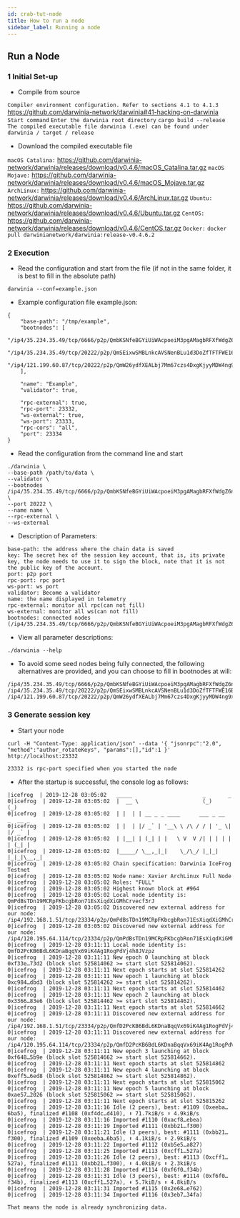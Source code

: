 ```yaml
---
id: crab-tut-node
title: How to run a node
sidebar_label: Running a node
---
```


## Run a Node

### 1 Initial Set-up

- Compile from source

`Compiler environment configuration. Refer to sections 4.1 to 4.1.3` https://github.com/darwinia-network/darwinia#41-hacking-on-darwinia
`Start command`
`Enter the darwinia root directory`
`cargo build --release`
`The compiled executable file darwinia (.exe) can be found under darwinia / target / release`

- Download the compiled executable file

`macOS Catalina:` https://github.com/darwinia-network/darwinia/releases/download/v0.4.6/macOS_Catalina.tar.gz
`macOS Mojave:` https://github.com/darwinia-network/darwinia/releases/download/v0.4.6/macOS_Mojave.tar.gz
`ArchLinux:` https://github.com/darwinia-network/darwinia/releases/download/v0.4.6/ArchLinux.tar.gz
`Ubuntu:` https://github.com/darwinia-network/darwinia/releases/download/v0.4.6/Ubuntu.tar.gz
`CentOS:` https://github.com/darwinia-network/darwinia/releases/download/v0.4.6/CentOS.tar.gz
`Docker:` `docker pull darwinianetwork/darwinia:release-v0.4.6.2`

### 2 Execution

- Read the configuration and start from the file (if not in the same folder, it is best to fill in the absolute path)

```
darwinia --conf=example.json
```

- Example configuration file example.json:

```
{
	"base-path": "/tmp/example",
	"bootnodes": [
		"/ip4/35.234.35.49/tcp/6666/p2p/QmbKSNfeBGYiUiWAcpoeiM3pgAMagbRFXfWdgZ6nrT2koN",
		"/ip4/35.234.35.49/tcp/20222/p2p/QmSEixwSMBLnkcAVSNenBLu1d3DoZfTFTFWE16BYSN4bMB",
		"/ip4/121.199.60.87/tcp/20222/p2p/QmW26ydfXEALbj7Mm67czs4DxgKjyyMDW4ng9xGphSP1zu"
	],

	"name": "Example",
	"validator": true,

	"rpc-external": true,
	"rpc-port": 23332,
	"ws-external": true,
	"ws-port": 23333,
	"rpc-cors": "all",
	"port": 23334
}
```

- Read the configuration from the command line and start

```
./darwinia \
--base-path /path/to/data \
--validator \
--bootnodes /ip4/35.234.35.49/tcp/6666/p2p/QmbKSNfeBGYiUiWAcpoeiM3pgAMagbRFXfWdgZ6nrT2koN \
--port 20222 \
--name name \
--rpc-external \
--ws-external 
```

- Description of Parameters:

```
base-path: the address where the chain data is saved
key: The secret hex of the session key account, that is, its private key, the node needs to use it to sign the block, note that it is not the public key of the account.
port: p2p port
rpc-port: rpc port
ws-port: ws port
validator: Become a validator
name: the name displayed in telemetry
rpc-external: monitor all rpc(can not fill)
ws-external: monitor all ws(can not fill)
bootnodes: connected nodes (/ip4/35.234.35.49/tcp/6666/p2p/QmbKSNfeBGYiUiWAcpoeiM3pgAMagbRFXfWdgZ6nrT2koN)
```

- View all parameter descriptions:

```
./darwinia --help
```

- To avoid some seed nodes being fully connected, the following alternatives are provided, and you can choose to fill in bootnodes at will:

```
/ip4/35.234.35.49/tcp/6666/p2p/QmbKSNfeBGYiUiWAcpoeiM3pgAMagbRFXfWdgZ6nrT2koN
/ip4/35.234.35.49/tcp/20222/p2p/QmSEixwSMBLnkcAVSNenBLu1d3DoZfTFTFWE16BYSN4bMB
/ip4/121.199.60.87/tcp/20222/p2p/QmW26ydfXEALbj7Mm67czs4DxgKjyyMDW4ng9xGphSP1zu
```

### 3 Generate session key

- Start your node

```
curl -H "Content-Type: application/json" --data '{ "jsonrpc":"2.0", "method":"author_rotateKeys", "params":[],"id":1 }' http://localhost:23332
```

```
23332 is rpc-port specified when you started the node
```

- After the startup is successful, the console log as follows:

```
|icefrog  | 2019-12-28 03:05:02   _____                      _       _
0|icefrog  | 2019-12-28 03:05:02  |  __ \                    (_)     (_)
0|icefrog  | 2019-12-28 03:05:02  | |  | | __ _ _ ____      ___ _ __  _  __ _
0|icefrog  | 2019-12-28 03:05:02  | |  | |/ _` | '__\ \ /\ / / | '_ \| |/ _` |
0|icefrog  | 2019-12-28 03:05:02  | |__| | (_| | |   \ V  V /| | | | | | (_| |
0|icefrog  | 2019-12-28 03:05:02  |_____/ \__,_|_|    \_/\_/ |_|_| |_|_|\__,_|
0|icefrog  | 2019-12-28 03:05:02 Chain specification: Darwinia IceFrog Testnet
0|icefrog  | 2019-12-28 03:05:02 Node name: Xavier ArchLinux Full Node
0|icefrog  | 2019-12-28 03:05:02 Roles: "FULL"
0|icefrog  | 2019-12-28 03:05:02 Highest known block at #964
0|icefrog  | 2019-12-28 03:05:02 Local node identity is: QmPdBsTDn19MCRpFKbcgbRon71EsXiqdXiGMhCrvecf3rJ
0|icefrog  | 2019-12-28 03:05:02 Discovered new external address for our node: /ip4/192.168.1.51/tcp/23334/p2p/QmPdBsTDn19MCRpFKbcgbRon71EsXiqdXiGMhCrvecf3rJ
0|icefrog  | 2019-12-28 03:05:02 Discovered new external address for our node: /ip4/120.195.64.114/tcp/23334/p2p/QmPdBsTDn19MCRpFKbcgbRon71EsXiqdXiGMhCrvecf3rJ
0|icefrog  | 2019-12-28 03:11:11 Local node identity is: QmfD2PcKB6BdL6KDnaBqqVx69iK4Ag1RogPdVj4h8JVzpz
0|icefrog  | 2019-12-28 03:11:11 New epoch 0 launching at block 0xf33e…73d2 (block slot 525814062 >= start slot 525814062).
0|icefrog  | 2019-12-28 03:11:11 Next epoch starts at slot 525814262
0|icefrog  | 2019-12-28 03:11:11 New epoch 1 launching at block 0xc984…dbd3 (block slot 525814262 >= start slot 525814262).
0|icefrog  | 2019-12-28 03:11:11 Next epoch starts at slot 525814462
0|icefrog  | 2019-12-28 03:11:11 New epoch 2 launching at block 0x3366…83e6 (block slot 525814462 >= start slot 525814462).
0|icefrog  | 2019-12-28 03:11:11 Next epoch starts at slot 525814662
0|icefrog  | 2019-12-28 03:11:11 Discovered new external address for our node: /ip4/192.168.1.51/tcp/23334/p2p/QmfD2PcKB6BdL6KDnaBqqVx69iK4Ag1RogPdVj4h8JVzpz
0|icefrog  | 2019-12-28 03:11:11 Discovered new external address for our node: /ip4/120.195.64.114/tcp/23334/p2p/QmfD2PcKB6BdL6KDnaBqqVx69iK4Ag1RogPdVj4h8JVzpz
0|icefrog  | 2019-12-28 03:11:11 New epoch 3 launching at block 0xf648…5b9e (block slot 525814662 >= start slot 525814662).
0|icefrog  | 2019-12-28 03:11:11 Next epoch starts at slot 525814862
0|icefrog  | 2019-12-28 03:11:11 New epoch 4 launching at block 0xeff5…6ed8 (block slot 525814862 >= start slot 525814862).
0|icefrog  | 2019-12-28 03:11:11 Next epoch starts at slot 525815062
0|icefrog  | 2019-12-28 03:11:11 New epoch 5 launching at block 0xae57…2026 (block slot 525815062 >= start slot 525815062).
0|icefrog  | 2019-12-28 03:11:11 Next epoch starts at slot 525815262
0|icefrog  | 2019-12-28 03:11:16 Idle (2 peers), best: #1109 (0xeeba…6ba5), finalized #1108 (0xf4dc…d410), ⬇ 71.7kiB/s ⬆ 4.9kiB/s
0|icefrog  | 2019-12-28 03:11:16 Imported #1110 (0xacf8…ebea)
0|icefrog  | 2019-12-28 03:11:19 Imported #1111 (0xbb21…f300)
0|icefrog  | 2019-12-28 03:11:21 Idle (3 peers), best: #1111 (0xbb21…f300), finalized #1109 (0xeeba…6ba5), ⬇ 4.1kiB/s ⬆ 2.9kiB/s
0|icefrog  | 2019-12-28 03:11:22 Imported #1112 (0xb5e5…a827)
0|icefrog  | 2019-12-28 03:11:25 Imported #1113 (0xcff1…527a)
0|icefrog  | 2019-12-28 03:11:26 Idle (2 peers), best: #1113 (0xcff1…527a), finalized #1111 (0xbb21…f300), ⬇ 4.0kiB/s ⬆ 2.3kiB/s
0|icefrog  | 2019-12-28 03:11:28 Imported #1114 (0xf6f0…f34b)
0|icefrog  | 2019-12-28 03:11:31 Idle (3 peers), best: #1114 (0xf6f0…f34b), finalized #1113 (0xcff1…527a), ⬇ 5.7kiB/s ⬆ 4.8kiB/s
0|icefrog  | 2019-12-28 03:11:31 Imported #1115 (0x2e68…e762)
0|icefrog  | 2019-12-28 03:11:34 Imported #1116 (0x3eb7…34fa)
```

```
That means the node is already synchronizing data.
```
